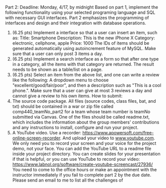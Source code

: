 Part 2: Deadline: Monday, 4/17, by midnight
Based on part 1, implement the following functionality using your selected programing language and
SQL with necessary GUI interfaces. Part 2 emphasizes the programming of interfaces and design and
their integration with database operations.
1. (6.25 pts) Implement a interface so that a user can insert an item, such as:
Title: Smartphone
Description: This is the new iPhone X
Category: electronic, cellphone, apple
Price: 1000
The IDs of items should be generated automatically using autoincrement feature of MySQL.
Make sure that a user can only post 3 items a day.
2. (6.25 pts) Implement a search interface as a form so that after one type in a category, all the
items with that category are returned. The result needs to be shown as a table/list on a page.
3. (6.25 pts) Select an item from the above list, and one can write a review like the following:
A dropdown menu to choose "excellent/good/fair/poor", and then a description such as
"This is a cool phone.".
Make sure that a user can give at most 3 reviews a day and cannot give a review to his own
items.
How to submit:
1. The source code package. All files (source codes, class files, bat, and txt) should be contained
in a war or zip file called comp440_teamNo_part2 for a team whose team number is teamNo
submitted via Canvas. One of the files should be called readme.txt, which includes the
information about the group members' contributions and any instructions to install, configure
and run your project.
2. A YouTube video. Use a recorder: https://www.apowersoft.com/free-online-screen-recorder.
And upload your video to www.youtube.com. We only need you to record your screen and your
voice for the project demo, not your face. You can add the YouTube URL to a readme file inside
your project directory. You can create slides for your presentation if that is helpful, or you can
use YouTube to record your video:
https://www.labnol.org/software/create-youtube-screencast/27936/
You need to come to the office hours or make an appointment with the instructor immediately if
you fail to complete part 2 by the due date. Please send an email to me to list all the challenges of
